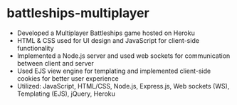 # battleships-multiplayer
-	Developed a Multiplayer Battleships game hosted on Heroku
-	HTML & CSS used for UI design and JavaScript for client-side functionality 
-	Implemented a Node.js server and used web sockets for communication between client and server
- Used EJS view engine for templating and implemented client-side cookies for better user experience
- Utilized: JavaScript, HTML/CSS, Node.js, Express.js, Web sockets (WS), Templating (EJS), jQuery, Heroku
